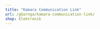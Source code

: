 ```yaml
---
title: "Kamara Communication Link"
url: /gbarnga/kamara-communication-link/
shop: Elektronik
---
```

